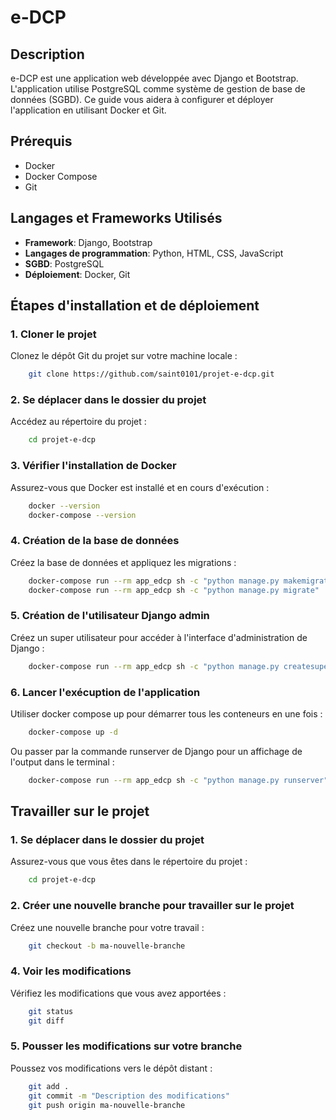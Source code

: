 # e-DCP

## Description

e-DCP est une application web développée avec Django et Bootstrap. L'application utilise PostgreSQL comme système de gestion de base de données (SGBD). Ce guide vous aidera à configurer et déployer l'application en utilisant Docker et Git.

## Prérequis

- Docker
- Docker Compose
- Git

## Langages et Frameworks Utilisés

- **Framework**: Django, Bootstrap
- **Langages de programmation**: Python, HTML, CSS, JavaScript
- **SGBD**: PostgreSQL
- **Déploiement**: Docker, Git

## Étapes d'installation et de déploiement

### 1. Cloner le projet

Clonez le dépôt Git du projet sur votre machine locale :

```bash
    git clone https://github.com/saint0101/projet-e-dcp.git
```

### 2. Se déplacer dans le dossier du projet

Accédez au répertoire du projet :

```bash
    cd projet-e-dcp
```

### 3. Vérifier l'installation de Docker

Assurez-vous que Docker est installé et en cours d'exécution :

```bash
    docker --version
    docker-compose --version
```

### 4. Création de la base de données

Créez la base de données et appliquez les migrations :

```bash
    docker-compose run --rm app_edcp sh -c "python manage.py makemigrations"
    docker-compose run --rm app_edcp sh -c "python manage.py migrate"
```

### 5. Création de l'utilisateur Django admin

Créez un super utilisateur pour accéder à l'interface d'administration de Django :

```bash
    docker-compose run --rm app_edcp sh -c "python manage.py createsuperuser"
```

### 6. Lancer l'exécuption de l'application

Utiliser docker compose up pour démarrer tous les conteneurs en une fois :

```bash
    docker-compose up -d
```

Ou passer par la commande runserver de Django pour un affichage de l'output dans le terminal :

```bash
    docker-compose run --rm app_edcp sh -c "python manage.py runserver"
```

## Travailler sur le projet

### 1. Se déplacer dans le dossier du projet

Assurez-vous que vous êtes dans le répertoire du projet :

```bash
    cd projet-e-dcp
```

### 2. Créer une nouvelle branche pour travailler sur le projet

Créez une nouvelle branche pour votre travail :

```bash
    git checkout -b ma-nouvelle-branche
```

### 4. Voir les modifications

Vérifiez les modifications que vous avez apportées :

```bash
    git status
    git diff
```

### 5. Pousser les modifications sur votre branche

Poussez vos modifications vers le dépôt distant :

```bash
    git add .
    git commit -m "Description des modifications"
    git push origin ma-nouvelle-branche
```

